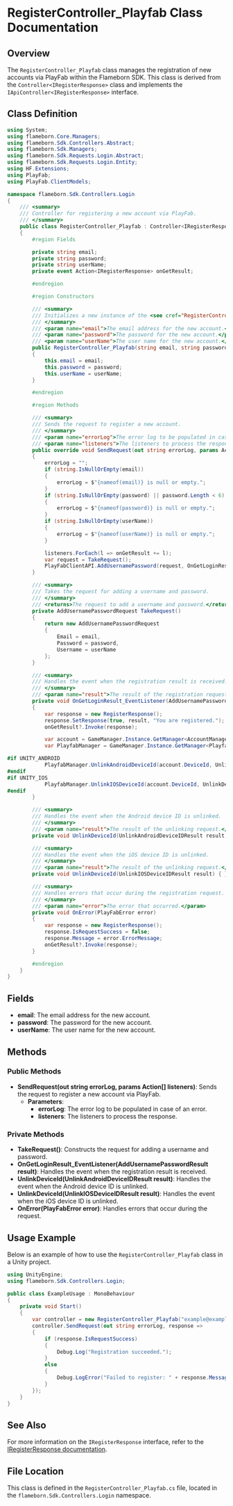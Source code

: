 
# RegisterController_Playfab Class Documentation

## Overview
The `RegisterController_Playfab` class manages the registration of new accounts via PlayFab within the Flameborn SDK. This class is derived from the `Controller<IRegisterResponse>` class and implements the `IApiController<IRegisterResponse>` interface.

## Class Definition

```csharp
using System;
using flameborn.Core.Managers;
using flameborn.Sdk.Controllers.Abstract;
using flameborn.Sdk.Managers;
using flameborn.Sdk.Requests.Login.Abstract;
using flameborn.Sdk.Requests.Login.Entity;
using HF.Extensions;
using PlayFab;
using PlayFab.ClientModels;

namespace flameborn.Sdk.Controllers.Login
{
    /// <summary>
    /// Controller for registering a new account via PlayFab.
    /// </summary>
    public class RegisterController_Playfab : Controller<IRegisterResponse>, IApiController<IRegisterResponse>
    {
        #region Fields

        private string email;
        private string password;
        private string userName;
        private event Action<IRegisterResponse> onGetResult;

        #endregion

        #region Constructors

        /// <summary>
        /// Initializes a new instance of the <see cref="RegisterController_Playfab"/> class.
        /// </summary>
        /// <param name="email">The email address for the new account.</param>
        /// <param name="password">The password for the new account.</param>
        /// <param name="userName">The user name for the new account.</param>
        public RegisterController_Playfab(string email, string password, string userName)
        {
            this.email = email;
            this.password = password;
            this.userName = userName;
        }

        #endregion

        #region Methods

        /// <summary>
        /// Sends the request to register a new account.
        /// </summary>
        /// <param name="errorLog">The error log to be populated in case of an error.</param>
        /// <param name="listeners">The listeners to process the response.</param>
        public override void SendRequest(out string errorLog, params Action<IRegisterResponse>[] listeners)
        {
            errorLog = "";
            if (string.IsNullOrEmpty(email)) 
            { 
                errorLog = $"{nameof(email)} is null or empty."; 
            }
            if (string.IsNullOrEmpty(password) || password.Length < 6) 
            { 
                errorLog = $"{nameof(password)} is null or empty."; 
            }
            if (string.IsNullOrEmpty(userName)) 
            { 
                errorLog = $"{nameof(userName)} is null or empty."; 
            }

            listeners.ForEach(l => onGetResult += l);
            var request = TakeRequest();
            PlayFabClientAPI.AddUsernamePassword(request, OnGetLoginResult_EventListener, OnError);
        }

        /// <summary>
        /// Takes the request for adding a username and password.
        /// </summary>
        /// <returns>The request to add a username and password.</returns>
        private AddUsernamePasswordRequest TakeRequest()
        {
            return new AddUsernamePasswordRequest
            {
                Email = email,
                Password = password,
                Username = userName
            };
        }

        /// <summary>
        /// Handles the event when the registration result is received.
        /// </summary>
        /// <param name="result">The result of the registration request.</param>
        private void OnGetLoginResult_EventListener(AddUsernamePasswordResult result)
        {
            var response = new RegisterResponse();
            response.SetResponse(true, result, "You are registered.");
            onGetResult?.Invoke(response);

            var account = GameManager.Instance.GetManager<AccountManager>().Instance.Account;
            var PlayfabManager = GameManager.Instance.GetManager<PlayfabManager>().Instance;

#if UNITY_ANDROID
            PlayfabManager.UnlinkAndroidDeviceId(account.DeviceId, UnlinkDeviceId);
#endif
#if UNITY_IOS
            PlayfabManager.UnlinkIOSDeviceId(account.DeviceId, UnlinkDeviceId);
#endif
        }

        /// <summary>
        /// Handles the event when the Android device ID is unlinked.
        /// </summary>
        /// <param name="result">The result of the unlinking request.</param>
        private void UnlinkDeviceId(UnlinkAndroidDeviceIDResult result) { }

        /// <summary>
        /// Handles the event when the iOS device ID is unlinked.
        /// </summary>
        /// <param name="result">The result of the unlinking request.</param>
        private void UnlinkDeviceId(UnlinkIOSDeviceIDResult result) { }

        /// <summary>
        /// Handles errors that occur during the registration request.
        /// </summary>
        /// <param name="error">The error that occurred.</param>
        private void OnError(PlayFabError error)
        {
            var response = new RegisterResponse();
            response.IsRequestSuccess = false;
            response.Message = error.ErrorMessage;
            onGetResult?.Invoke(response);
        }

        #endregion
    }
}
```

## Fields
- **email**: The email address for the new account.
- **password**: The password for the new account.
- **userName**: The user name for the new account.

## Methods
### Public Methods
- **SendRequest(out string errorLog, params Action<IRegisterResponse>[] listeners)**: Sends the request to register a new account via PlayFab.
  - **Parameters**:
    - **errorLog**: The error log to be populated in case of an error.
    - **listeners**: The listeners to process the response.

### Private Methods
- **TakeRequest()**: Constructs the request for adding a username and password.
- **OnGetLoginResult_EventListener(AddUsernamePasswordResult result)**: Handles the event when the registration result is received.
- **UnlinkDeviceId(UnlinkAndroidDeviceIDResult result)**: Handles the event when the Android device ID is unlinked.
- **UnlinkDeviceId(UnlinkIOSDeviceIDResult result)**: Handles the event when the iOS device ID is unlinked.
- **OnError(PlayFabError error)**: Handles errors that occur during the request.

## Usage Example
Below is an example of how to use the `RegisterController_Playfab` class in a Unity project.

```csharp
using UnityEngine;
using flameborn.Sdk.Controllers.Login;

public class ExampleUsage : MonoBehaviour
{
    private void Start()
    {
        var controller = new RegisterController_Playfab("example@example.com", "password123", "Player1");
        controller.SendRequest(out string errorLog, response => 
        {
            if (response.IsRequestSuccess)
            {
                Debug.Log("Registration succeeded.");
            }
            else
            {
                Debug.LogError("Failed to register: " + response.Message);
            }
        });
    }
}
```

## See Also
For more information on the `IRegisterResponse` interface, refer to the [IRegisterResponse documentation](https://github.com/gkhanC/flameborn-game/tree/dev/documents/IRegisterResponse).

## File Location
This class is defined in the `RegisterController_Playfab.cs` file, located in the `flameborn.Sdk.Controllers.Login` namespace.
